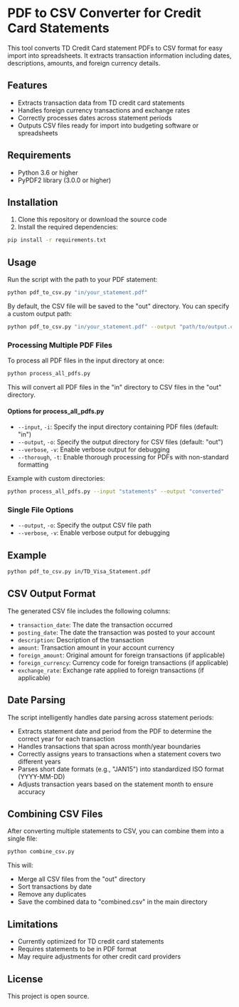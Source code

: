 # PDF to CSV Converter for Credit Card Statements

This tool converts TD Credit Card statement PDFs to CSV format for easy import into spreadsheets. It extracts transaction information including dates, descriptions, amounts, and foreign currency details.

## Features

- Extracts transaction data from TD credit card statements
- Handles foreign currency transactions and exchange rates
- Correctly processes dates across statement periods
- Outputs CSV files ready for import into budgeting software or spreadsheets

## Requirements

- Python 3.6 or higher
- PyPDF2 library (3.0.0 or higher)

## Installation

1. Clone this repository or download the source code
2. Install the required dependencies:

```bash
pip install -r requirements.txt
```

## Usage

Run the script with the path to your PDF statement:

```bash
python pdf_to_csv.py "in/your_statement.pdf"
```

By default, the CSV file will be saved to the "out" directory. You can specify a custom output path:

```bash
python pdf_to_csv.py "in/your_statement.pdf" --output "path/to/output.csv"
```

### Processing Multiple PDF Files

To process all PDF files in the input directory at once:

```bash
python process_all_pdfs.py
```

This will convert all PDF files in the "in" directory to CSV files in the "out" directory.

#### Options for process_all_pdfs.py

- `--input`, `-i`: Specify the input directory containing PDF files (default: "in")
- `--output`, `-o`: Specify the output directory for CSV files (default: "out")
- `--verbose`, `-v`: Enable verbose output for debugging
- `--thorough`, `-t`: Enable thorough processing for PDFs with non-standard formatting

Example with custom directories:

```bash
python process_all_pdfs.py --input "statements" --output "converted"
```

### Single File Options

- `--output`, `-o`: Specify the output CSV file path
- `--verbose`, `-v`: Enable verbose output for debugging

## Example

```bash
python pdf_to_csv.py in/TD_Visa_Statement.pdf
```

## CSV Output Format

The generated CSV file includes the following columns:

- `transaction_date`: The date the transaction occurred
- `posting_date`: The date the transaction was posted to your account
- `description`: Description of the transaction
- `amount`: Transaction amount in your account currency
- `foreign_amount`: Original amount for foreign transactions (if applicable)
- `foreign_currency`: Currency code for foreign transactions (if applicable)
- `exchange_rate`: Exchange rate applied to foreign transactions (if applicable)

## Date Parsing

The script intelligently handles date parsing across statement periods:

- Extracts statement date and period from the PDF to determine the correct year for each transaction
- Handles transactions that span across month/year boundaries
- Correctly assigns years to transactions when a statement covers two different years
- Parses short date formats (e.g., "JAN15") into standardized ISO format (YYYY-MM-DD)
- Adjusts transaction years based on the statement month to ensure accuracy

## Combining CSV Files

After converting multiple statements to CSV, you can combine them into a single file:

```bash
python combine_csv.py
```

This will:
- Merge all CSV files from the "out" directory
- Sort transactions by date
- Remove any duplicates
- Save the combined data to "combined.csv" in the main directory

## Limitations

- Currently optimized for TD credit card statements
- Requires statements to be in PDF format
- May require adjustments for other credit card providers

## License

This project is open source. 